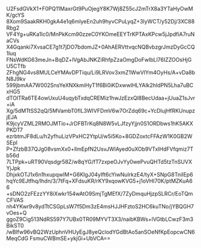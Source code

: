U2FsdGVkX1+F0PQ11MaxrGt9PuOjegY8K7Wj8Z55cJ2mTrX8a3YTaHyOwMK/gcYS
8Xom9SaakRKH0gkA4e1q6mlyeEn2uh9hyvCPuLyqZ+3lyWCT/y52Dj/3XC88Rbg2
VF4Yg+uRKa1Ic0/MnPkKcm90zzeC0YKOmeEEYTrKPTAxKPcw5jJpdfiA7ruNaCVs
X4Gqanki7XvsaCE7g1t7jDO7bdomJZ+0AhAERVttvqcNQBvbzgrJmzDyGcCQ1luq
FNsWdKG63meJn+BqDZ+lVgAbJNKZiRhfpZzaOmgDoFwIbLl76IZZOOsHjGU5CTfb
ZFhgNG4vs8MULCeYMAvDPTiqu/Li9LRVov3xmZ1WwVlYm4OyHs/A+vDa8bN8J9kv
599jbmAA7W002SnsYeXNXkmiHyT1f6Bi0iKDxwwIHLYAlk2hIdPN5Lha7uBCxHG5
dTOlTRa6TE4owUxuU4uqybTxdqCREMiz1hwJzEzxQl8BecUdaa+jUuaZ1sJvr+iA
Xg/5dMTtSS2qQ/5MVambT0flL3WIVFDmV6w7OrZdq69c+YcDlujHfRKUnupzjEJA
K9jcyVZML2RMOJMTio+JrDFBTrKq8N8W5vLJfzyYjjn0S1ORDbws1hK5AKXPKDT7
ezrbtmJF8dLu/h2yfhuLizVPxHC2YtpU/w5i5Ko+8GDZoxtcFFAzW1K0GB2WSEpl
P+ZfzbB37QJg08vsmXx0+llmEpfN2UsvJWIAyed0uXOb9VTxIHdFVfqmiz7Tb56d
7LTPpk+uRT90Vqsdgr58Z/w8qYG/fT7zxpeOJvYy0wePvuQHTd5tzTnSUVXYjJpk
DhjxkOTJ1x6n1hxupqwIM+G6KIgJ04yIft6cYiwNuIrkzE4/tyX+SNpG8TniIEp6
hqYc9EJtfhq/lhdn/3/7tFq+XFdsuKR/rKY9xqowKVG5+j1oVHI70K/ptMZKuA66
+sDNO2zFEzzYY8iXwkr154wAtO9SmjTgMEfX/7ZyDmquHjzpSLRCr/EoTQmCFVAS
nh4YKwr9v8ydTtCSGpLsW7f5Dm3zE4msHJJHFztoS2HC6kuTNo/jYBQGH7vOes+Q
ggoZ9Cig513NdRS597Y7UBx0TR09MYVT3X3/naibKBWs+lVGtbLCwzF3m3BikST0
/wBlfw96vBQ2WzUphnVHUyEgJ8yeQclodYGdBtAo5anSOeNfKpEopcwCN6MeqCdG
FsmuCWBmSE+ykjGi+UbVCA==
